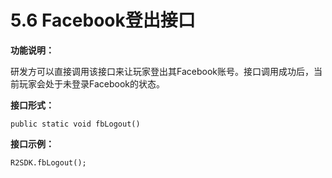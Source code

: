 # 5.6 Facebook登出接口

**功能说明：**

研发方可以直接调用该接口来让玩家登出其Facebook账号。接口调用成功后，当前玩家会处于未登录Facebook的状态。

**接口形式：**

```text
public static void fbLogout()
```

**接口示例：**

```text
R2SDK.fbLogout();
```

